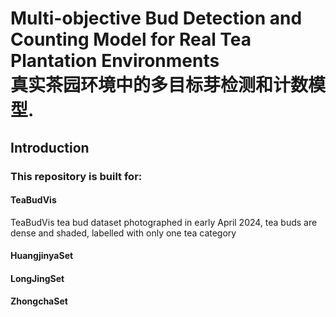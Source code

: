 # Multi-objective Bud Detection and Counting Model for Real Tea Plantation Environments<br>真实茶园环境中的多目标芽检测和计数模型.
## Introduction<br>
### This repository is built for:<br>
#### TeaBudVis<br>
TeaBudVis tea bud dataset photographed in early April 2024, tea buds are dense and shaded, labelled with only one tea category<br>
#### HuangjinyaSet<br>
#### LongJingSet<br>
#### ZhongchaSet<br>
